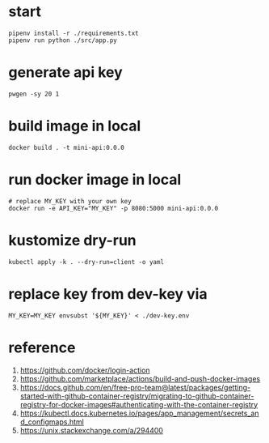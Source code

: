 # start
```console
pipenv install -r ./requirements.txt
pipenv run python ./src/app.py
```

# generate api key
```console
pwgen -sy 20 1
```

# build image in local
```console
docker build . -t mini-api:0.0.0
```

# run docker image in local
```console
# replace MY_KEY with your own key
docker run -e API_KEY="MY_KEY" -p 8080:5000 mini-api:0.0.0
```

# kustomize dry-run
```console
kubectl apply -k . --dry-run=client -o yaml
```

# replace key from dev-key via 
```console
MY_KEY=MY_KEY envsubst '${MY_KEY}' < ./dev-key.env
```

# reference
1. https://github.com/docker/login-action
1. https://github.com/marketplace/actions/build-and-push-docker-images
1. https://docs.github.com/en/free-pro-team@latest/packages/getting-started-with-github-container-registry/migrating-to-github-container-registry-for-docker-images#authenticating-with-the-container-registry
1. https://kubectl.docs.kubernetes.io/pages/app_management/secrets_and_configmaps.html
1. https://unix.stackexchange.com/a/294400